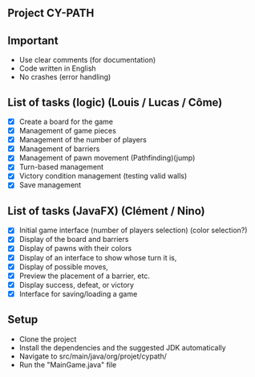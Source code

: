 ## Project CY-PATH
## Important

-   Use clear comments (for documentation)
-   Code written in English
-   No crashes (error handling)

## List of tasks (logic) (Louis / Lucas / Côme)

- [X] Create a board for the game
- [X] Management of game pieces
- [X] Management of the number of players
- [X] Management of barriers
- [X] Management of pawn movement (Pathfinding)(jump)
- [X] Turn-based management
- [X] Victory condition management (testing valid walls)
- [X]   Save management

## List of tasks (JavaFX) (Clément / Nino)

- [X] Initial game interface (number of players selection) (color selection?)
- [X] Display of the board and barriers
- [X] Display of pawns with their colors
- [X] Display of an interface to show whose turn it is,
- [X] Display of possible moves,
- [X] Preview the placement of a barrier, etc.
- [X] Display success, defeat, or victory
- [X] Interface for saving/loading a game

## Setup

-  Clone the project
-  Install the dependencies and the suggested JDK automatically
-  Navigate to src/main/java/org/projet/cypath/
-  Run the "MainGame.java" file


